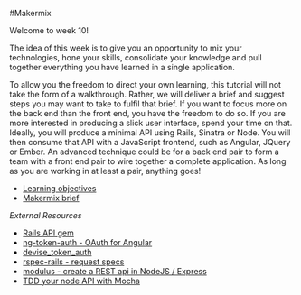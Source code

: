 #Makermix

Welcome to week 10! 

The idea of this week is to give you an opportunity to mix your technologies, hone your skills, consolidate your knowledge and pull together everything you have learned in a single application.

To allow you the freedom to direct your own learning, this tutorial will not take the form of a walkthrough. Rather, we will deliver a brief and suggest steps you may want to take to fulfil that brief. If you want to focus more on the back end than the front end, you have the freedom to do so. If you are more interested in producing a slick user interface, spend your time on that. Ideally, you will produce a minimal API using Rails, Sinatra or Node. You will then consume that API with a JavaScript frontend, such as Angular, JQuery or Ember. An advanced technique could be for a back end pair to form a team with a front end pair to wire together a complete application. As long as you are working in at least a pair, anything goes!

* [Learning objectives](https://github.com/makersacademy/course/blob/master/makermix/makermix_learning_objectives.md)
* [Makermix brief](https://github.com/makersacademy/course/blob/master/makermix/makermix.md)

*External Resources*

* [Rails API gem](https://github.com/rails-api/rails-api)
* [ng-token-auth - OAuth for Angular](https://github.com/lynndylanhurley/ng-token-auth)
* [devise_token_auth](https://github.com/lynndylanhurley/devise_token_auth)
* [rspec-rails - request specs](https://www.relishapp.com/rspec/rspec-rails/docs/request-specs/request-spec)
* [modulus - create a REST api in NodeJS / Express](http://blog.modulus.io/nodejs-and-express-create-rest-api)
* [TDD your node API with Mocha](http://webapplog.com/test-driven-development-in-node-js-with-mocha/)


